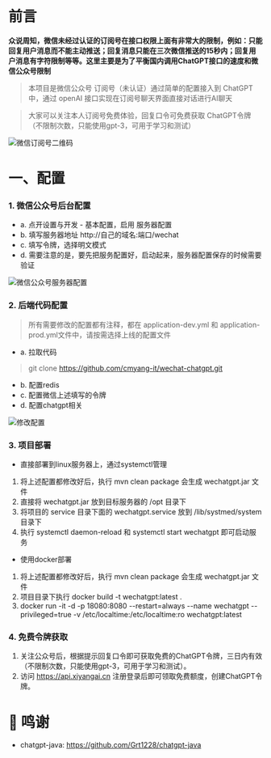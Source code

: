 # 前言

**众说周知，微信未经过认证的订阅号在接口权限上面有非常大的限制，例如：只能回复用户消息而不能主动推送；回复消息只能在三次微信推送的15秒内；回复用户消息有字符限制等等。这里主要是为了平衡国内调用ChatGPT接口的速度和微信公众号限制**

> 本项目是微信公众号 订阅号（未认证）通过简单的配置接入到 ChatGPT 中，通过 openAI 接口实现在订阅号聊天界面直接对话进行AI聊天

> 大家可以关注本人订阅号免费体验，回复口令可免费获取 ChatGPT令牌（不限制次数，只能使用gpt-3，可用于学习和测试）

![微信订阅号二维码](https://easyimage.cmyang.cn/i/2024/06/29/10h3gf6.webp)
# 一、配置

### 1. 微信公众号后台配置

- a. 点开设置与开发 - 基本配置，启用 服务器配置
- b. 填写服务器地址 http://自己的域名:端口/wechat
- c. 填写令牌，选择明文模式
- d. 需要注意的是，要先把服务配置好，启动起来，服务器配置保存的时候需要验证

![微信公众号服务器配置](https://easyimage.cmyang.cn/i/2024/06/29/10hjr2u.webp)
### 2. 后端代码配置

> 所有需要修改的配置都有注释，都在 application-dev.yml 和 application-prod.yml文件中，请按需选择上线的配置文件

- a. 拉取代码
> git clone https://github.com/cmyang-it/wechat-chatgpt.git
- b. 配置redis
- c. 配置微信上述填写的令牌
- d. 配置chatgpt相关

![修改配置](https://easyimage.cmyang.cn/i/2024/07/09/p0w9cu.webp)

### 3. 项目部署

- 直接部署到linux服务器上，通过systemctl管理
1. 将上述配置都修改好后，执行 mvn clean package 会生成 wechatgpt.jar 文件
2. 直接将 wechatgpt.jar 放到目标服务器的 /opt 目录下
3. 将项目的 service 目录下面的 wechatgpt.service 放到 /lib/systmed/system目录下
4. 执行 systemctl daemon-reload 和 systemctl start wechatgpt 即可启动服务

- 使用docker部署
1. 将上述配置都修改好后，执行 mvn clean package 会生成 wechatgpt.jar 文件
2. 项目目录下执行 docker build -t wechatgpt:latest .
3. docker run -it -d -p 18080:8080 --restart=always --name wechatgpt --privileged=true  -v /etc/localtime:/etc/localtime:ro wechatgpt:latest

### 4. 免费令牌获取
1. 关注公众号后，根据提示回复口令即可获取免费的ChatGPT令牌，三日内有效（不限制次数，只能使用gpt-3，可用于学习和测试）。
2. 访问 https://api.xiyangai.cn 注册登录后即可领取免费额度，创建ChatGPT令牌。

# 🙏 鸣谢 
- chatgpt-java: https://github.com/Grt1228/chatgpt-java 
